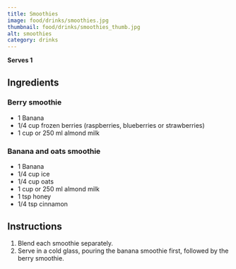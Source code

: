 ```yaml
---
title: Smoothies
image: food/drinks/smoothies.jpg
thumbnail: food/drinks/smoothies_thumb.jpg
alt: smoothies
category: drinks
---
```


**Serves 1**

## Ingredients

### Berry smoothie

- 1 Banana
- 1/4 cup frozen berries (raspberries, blueberries or strawberries)
- 1 cup or 250 ml almond milk

### Banana and oats smoothie

- 1 Banana
- 1/4 cup ice
- 1/4 cup oats
- 1 cup or 250 ml almond milk
- 1 tsp honey
- 1/4 tsp cinnamon

## Instructions

1. Blend each smoothie separately.
1. Serve in a cold glass, pouring the banana smoothie first, followed by the berry smoothie.
